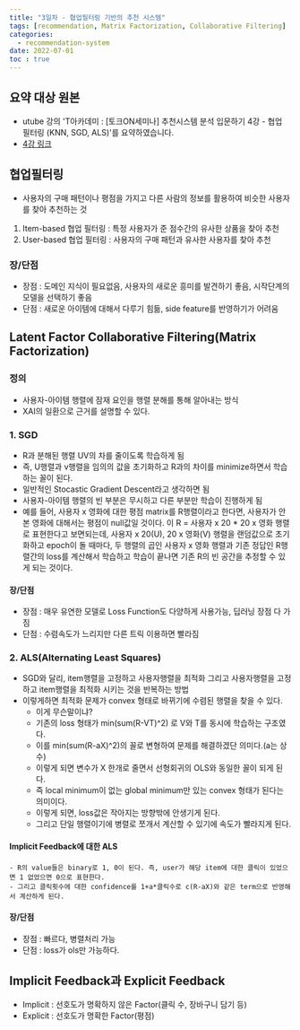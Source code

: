 ```yaml
---
title: "3일차 - 협업필터링 기반의 추천 시스템"
tags: [recommendation, Matrix Factorization, Collaborative Filtering]
categories:
  - recommendation-system
date: 2022-07-01
toc : true
---
```

## 요약 대상 원본
- utube 강의 'T아카데미 : [토크ON세미나] 추천시스템 분석 입문하기 4강 - 협업 필터링 (KNN, SGD, ALS)'를 요약하였습니다.  
- <a href='https://www.youtube.com/watch?v=TFbTU9VG3is'>4강 링크</a>

## 협업필터링
- 사용자의 구매 패턴이나 평점을 가지고 다른 사람의 정보를 활용하여 비슷한 사용자를 찾아 추천하는 것
1. Item-based 협업 필터링 : 특정 사용자가 준 점수간의 유사한 상품을 찾아 추천
2. User-based 협업 필터링 : 사용자의 구매 패턴과 유사한 사용자를 찾아 추천

### 장/단점
- 장점 : 도메인 지식이 필요없음, 사용자의 새로운 흥미를 발견하기 좋음, 시작단계의 모델을 선택하기 좋음
- 단점 : 새로운 아이템에 대해서 다루기 힘듦, side feature를 반영하기가 어려움

## Latent Factor Collaborative Filtering(Matrix Factorization)
### 정의
- 사용자-아이템 행렬에 잠재 요인을 행렬 분해를 통해 알아내는 방식
- XAI의 일환으로 근거를 설명할 수 있다.

### 1. SGD
- R과 분해된 행렬 UV의 차를 줄이도록 학습하게 됨
- 즉, U행렬과 v행렬을 임의의 값을 초기화하고 R과의 차이를 minimize하면서 학습하는 꼴이 된다.
- 일반적인 Stocastic Gradient Descent라고 생각하면 됨
- 사용자-아이템 행렬의 빈 부분은 무시하고 다른 부분만 학습이 진행하게 됨
- 예를 들어, 사용자 x 영화에 대한 평점 matrix를 R행렬이라고 한다면, 사용자가 안 본 영화에 대해서는 평점이 null값일 것이다.
이 R = 사용자 x 20 * 20 x 영화 행렬로 표현한다고 보면되는데,  사용자 x 20(U),  20 x 영화(V) 행렬을 랜덤값으로 초기화하고 
epoch이 돌 때마다, 두 행렬의 곱인 사용자 x 영화 행렬과 기존 정답인 R행렬간의 loss를 계산해서 학습하고 학습이 끝나면 
기존 R의 빈 공간을 추정할 수 있게 되는 것이다.

#### 장/단점
- 장점 : 매우 유연한 모델로 Loss Function도 다양하게 사용가능, 딥러닝 장점 다 가짐
- 단점 : 수렴속도가 느리지만 다른 트릭 이용하면 빨라짐

### 2. ALS(Alternating Least Squares)
- SGD와 달리, item행렬을 고정하고 사용자행렬을 최적화 그리고 사용자행렬을 고정하고 item행렬을 최적화 시키는 것을 반복하는 방법
- 이렇게하면 최적화 문제가 convex 형태로 바뀌기에 수렴된 행렬을 찾을 수 있다.
    - 이게 무슨말이냐?
    - 기존의 loss 형태가 min(sum(R-VT)^2) 로 V와 T를 동시에 학습하는 구조였다.
    - 이를 min(sum(R-aX)^2)의 꼴로 변형하여 문제를 해결하겠단 의미다.(a는 상수)
    - 이렇게 되면 변수가 X 한개로 줄면서 선형회귀의 OLS와 동일한 꼴이 되게 된다. 
    - 즉 local minimum이 없는 global minimum만 있는 convex 형태가 된다는 의미이다.
    - 이렇게 되면, loss값은 작아지는 방향밖에 안생기게 된다.
    - 그리고 단일 행렬이기에 병렬로 쪼개서 계산할 수 있기에 속도가 빨라지게 된다.
#### Implicit Feedback에 대한 ALS
    - R의 value들은 binary로 1, 0이 된다. 즉, user가 해당 item에 대한 클릭이 있었으면 1 없었으면 0으로 표현한다.
    - 그리고 클릭횟수에 대한 confidence를 1+a*클릭수로 c(R-aX)와 같은 term으로 반영해서 계산하게 된다.

#### 장/단점
- 장점 : 빠르다, 병렬처리 가능
- 단점 : loss가 ols만 가능하다.

## Implicit Feedback과 Explicit Feedback
- Implicit : 선호도가 명확하지 않은 Factor(클릭 수, 장바구니 담기 등)
- Explicit : 선호도가 명확한 Factor(평점)